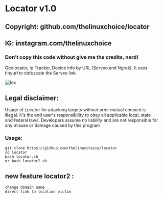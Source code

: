 # Locator v1.0
## Copyright: github.com/thelinuxchoice/locator
## IG: instagram.com/thelinuxchoice
### Don't copy this code without give me the credits, nerd! 

Geolocator, Ip Tracker, Device Info by URL (Serveo and Ngrok).
It uses tinyurl to obfuscate the Serveo link.

![loc](https://user-images.githubusercontent.com/34893261/43586620-7a766f4a-963e-11e8-8a47-5ff4039fbda0.png)

## Legal disclaimer:

Usage of Locator for attacking targets without prior mutual consent is illegal. It's the end user's responsibility to obey all applicable local, state and federal laws. Developers assume no liability and are not responsible for any misuse or damage caused by this program 


### Usage:
```
git clone https://github.com/thelinuxchoice/locator
cd locator
bash locator.sh
or bash locator2.sh
```
## new feature locator2 : 
```
change domain name 
direct link to location victim
```
